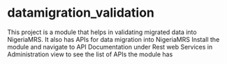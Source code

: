 # datamigration_validation

This project is a module that helps in validating migrated data into NigeriaMRS.
It also has APIs for data migration into NigeriaMRS
Install the module and navigate to API Documentation under Rest web Services in Administration view to see the list of APIs the module has
